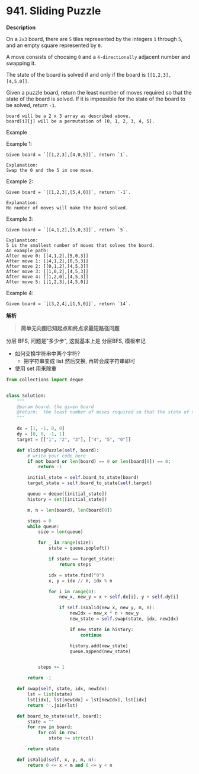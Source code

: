# 941. Sliding Puzzle

**Description**

On a `2x3` board, there are `5` tiles represented by the integers `1` through `5`, and an empty square represented by `0`.

A move consists of choosing `0` and a `4-directionally` adjacent number and swapping it.

The state of the board is solved if and only if the board is `[[1,2,3],[4,5,0]]`.

Given a puzzle board, return the least number of moves required so that the state of the board is solved. If it is impossible for the state of the board to be solved, return `-1`.

```
board will be a 2 x 3 array as described above.
board[i][j] will be a permutation of [0, 1, 2, 3, 4, 5].
```

Example

Example 1:

```
Given board = `[[1,2,3],[4,0,5]]`, return `1`.

Explanation:
Swap the 0 and the 5 in one move.
```

Example 2:

```
Given board = `[[1,2,3],[5,4,0]]`, return `-1`.

Explanation:
No number of moves will make the board solved.
```

Example 3:

```
Given board = `[[4,1,2],[5,0,3]]`, return `5`.

Explanation:
5 is the smallest number of moves that solves the board.
An example path:
After move 0: [[4,1,2],[5,0,3]]
After move 1: [[4,1,2],[0,5,3]]
After move 2: [[0,1,2],[4,5,3]]
After move 3: [[1,0,2],[4,5,3]]
After move 4: [[1,2,0],[4,5,3]]
After move 5: [[1,2,3],[4,5,0]]
```

Example 4:

```
Given board = `[[3,2,4],[1,5,0]]`, return `14`.
```

**解析**

> **简单无向图已知起点和终点求最短路径问题**

分层 BFS, 问题是"多少步", 这就基本上是 分层BFS, 模板牢记

- 如何交换字符串中两个字符?
    - 把字符串变成 list 然后交换, 再转会成字符串即可
- 使用 set 用来除重


```python
from collections import deque


class Solution:
    """
    @param board: the given board
    @return:  the least number of moves required so that the state of the board is solved
    """

    dx = [1, -1, 0, 0]
    dy = [0, 0, -1, 1]
    target = [["1", "2", "3"], ["4", "5", "0"]]

    def slidingPuzzle(self, board):
        # write your code here
        if not board or len(board) == 0 or len(board[0]) == 0:
            return -1

        initial_state = self.board_to_state(board)
        target_state = self.board_to_state(self.target)

        queue = deque([initial_state])
        history = set([initial_state])

        m, n = len(board), len(board[0])

        steps = 0
        while queue:
            size = len(queue)

            for _ in range(size):
                state = queue.popleft()

                if state == target_state:
                    return steps

                idx = state.find("0")
                x, y = idx // n, idx % n

                for i in range(4):
                    new_x, new_y = x + self.dx[i], y + self.dy[i]

                    if self.isValid(new_x, new_y, m, n):
                        newIdx = new_x * n + new_y
                        new_state = self.swap(state, idx, newIdx)

                        if new_state in history:
                            continue

                        history.add(new_state)
                        queue.append(new_state)


            steps += 1

        return -1

    def swap(self, state, idx, newIdx):
        lst = list(state)
        lst[idx], lst[newIdx] = lst[newIdx], lst[idx]
        return ''.join(lst)

    def board_to_state(self, board):
        state = ""
        for row in board:
            for col in row:
                state += str(col)

        return state

    def isValid(self, x, y, m, n):
        return 0 <= x < m and 0 <= y < n
```
